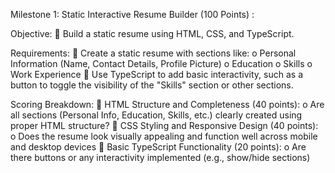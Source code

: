 Milestone 1: Static Interactive Resume Builder (100 Points) :

Objective:
    Build a static resume using HTML, CSS, and TypeScript. 
  
Requirements: 
    Create a static resume with sections like: 
     o Personal Information (Name, Contact Details, Profile Picture) 
     o Education 
     o Skills 
     o Work Experience 
    Use TypeScript to add basic interactivity, such as a button to toggle the visibility of the "Skills" section or other sections. 
 
Scoring Breakdown: 
  HTML Structure and Completeness (40 points):
    o Are all sections (Personal Info, Education, Skills, etc.) clearly created using proper HTML structure? 
 CSS Styling and Responsive Design (40 points):
    o Does the resume look visually appealing and function well across mobile and desktop devices
 Basic TypeScript Functionality (20 points):
    o Are there buttons or any interactivity implemented (e.g., show/hide sections) 
